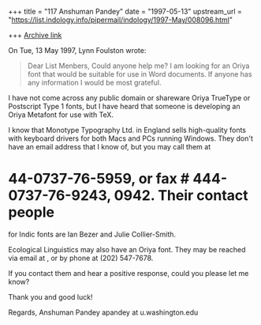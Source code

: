 +++
title = "117 Anshuman Pandey"
date = "1997-05-13"
upstream_url = "https://list.indology.info/pipermail/indology/1997-May/008096.html"

+++
[Archive link](https://list.indology.info/pipermail/indology/1997-May/008096.html)


On Tue, 13 May 1997, Lynn Foulston wrote:

> Dear List Menbers,
> Could anyone help me?
> I am looking for an Oriya font that would be suitable for use in Word 
> documents.  If anyone has any information I would be most grateful.


I have not come across any public domain or shareware Oriya TrueType or
Postscript Type 1 fonts, but I have heard that someone is developing an
Oriya Metafont for use with TeX.

I know that Monotype Typography Ltd. in England sells high-quality fonts
with keyboard drivers for both Macs and PCs running Windows. They don't
have an email address that I know of, but you may call them at 
# 44-0737-76-5959, or fax # 444-0737-76-9243, 0942. Their contact people
for Indic fonts are Ian Bezer and Julie Collier-Smith.

Ecological Linguistics may also have an Oriya font. They may be reached
via email at <ecoling at applelink.apple.com>, or by phone at (202) 547-7678.

If you contact them and hear a positive response, could you please let me
know?

Thank you and good luck!

Regards,
Anshuman Pandey
apandey at u.washington.edu






